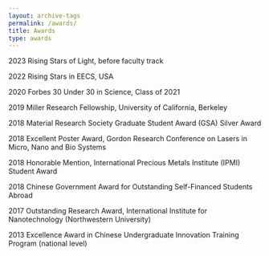 ```yaml
---
layout: archive-tags
permalink: /awards/
title: Awards
type: awards
---
```


2023    Rising Stars of Light, before faculty track

2022    Rising Stars in EECS, USA

2020    Forbes 30 Under 30 in Science, Class of 2021

2019    Miller Research Fellowship, University of California, Berkeley   

2018    Material Research Society Graduate Student Award (GSA) Silver Award

2018    Excellent Poster Award, Gordon Research Conference on Lasers in Micro, Nano and Bio Systems

2018    Honorable Mention, International Precious Metals Institute (IPMI) Student Award 

2018    Chinese Government Award for Outstanding Self-Financed Students Abroad 

2017    Outstanding Research Award, International Institute for Nanotechnology (Northwestern University)

2013    Excellence Award in Chinese Undergraduate Innovation Training Program (national level)



